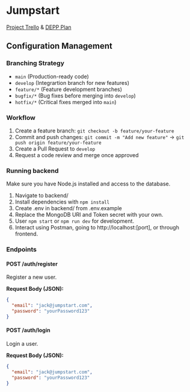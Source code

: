 # Jumpstart
[Project Trello](https://trello.com/b/aPryBw0U) & [DEPP Plan](https://docs.google.com/document/d/1sSkQtH8CpjV5AQ0ZSib9x_biALDgjlfDbpphQgzfmD4/edit?usp=sharing)

## Configuration Management

### Branching Strategy
- `main` (Production-ready code)
- `develop` (Integrartion branch for new features)
- `feature/*` (Feature development branches)
- `bugfix/*` (Bug fixes before merging into `develop`)
- `hotfix/*` (Critical fixes merged into `main`)

### Workflow
1. Create a feature branch: `git checkout -b feature/your-feature`
2. Commit and push changes: `git commit -m "Add new feature"` -> `git push origin feature/your-feature`
3. Create a Pull Request to `develop`
4. Request a code review and merge once approved

### Running backend
Make sure you have Node.js installed and access to the database.

1. Navigate to backend/
2. Install dependencies with `npm install`
3. Create .env in backend/ from .env.example
4. Replace the MongoDB URI and Token secret with your own.
5. User `npm start` or `npm run dev` for development.
6. Interact using Postman, going to http://localhost:[port], or through frontend.

### Endpoints

#### POST /auth/register
Register a new user.

**Request Body (JSON):**
```json
{
  "email": "jack@jumpstart.com",
  "password": "yourPassword123"
}
```

#### POST /auth/login
Login a user.

**Request Body (JSON):**
```json
{
  "email": "jack@jumpstart.com",
  "password": "yourPassword123"
}
```